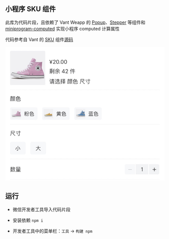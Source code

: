 ## 小程序 SKU 组件

此库为代码片段，且依赖了 Vant Weapp 的 [Popup](https://vant-contrib.gitee.io/vant-weapp/#/popup)、[Stepper](https://vant-contrib.gitee.io/vant-weapp/#/stepper) 等组件和 [miniprogram-computed](https://developers.weixin.qq.com/miniprogram/dev/extended/utils/computed.html) 实现小程序 computed 计算属性

代码参考自 Vant 的 [SKU](https://youzan.github.io/vant/#/zh-CN/sku) 组件[源码](https://github.com/youzan/vant/tree/dev/src/sku)

![](./docs/75FDCAC69D53.png)

## 运行

- 微信开发者工具导入代码片段

- 安装依赖 `npm i`

- 开发者工具中的菜单栏：`工具` -> `构建 npm`
